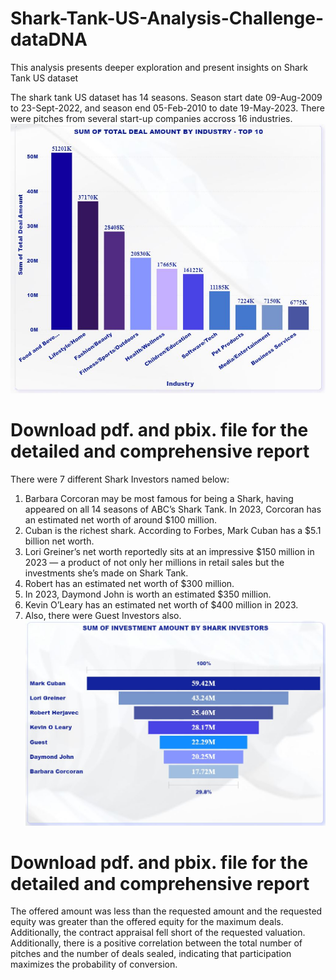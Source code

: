 # Shark-Tank-US-Analysis-Challenge-dataDNA
This analysis presents deeper exploration and present insights on Shark Tank US dataset

The shark tank US dataset has 14 seasons. Season start date 09-Aug-2009 to 23-Sept-2022, and season end 05-Feb-2010 to date 19-May-2023.
There were pitches from several start-up companies accross 16 industries.
![](./Top10_Investment_Industry.JPG)
# Download pdf. and pbix. file for the detailed and comprehensive report
There were 7 different Shark Investors named below: 
1. Barbara Corcoran may be most famous for being a Shark, having appeared on all 14 seasons of ABC’s Shark Tank. In 2023, Corcoran has an estimated net worth of around $100 million.
2. Cuban is the richest shark. According to Forbes, Mark Cuban has a $5.1 billion net worth.
3. Lori Greiner’s net worth reportedly sits at an impressive $150 million in 2023 — a product of not only her millions in retail sales but the investments she’s made on Shark Tank.
4. Robert has an estimated net worth of $300 million.
5. In 2023, Daymond John is worth an estimated $350 million.
6. Kevin O’Leary has an estimated net worth of $400 million in 2023.
7. Also, there were Guest Investors also.
![](./Investors_Share.JPG)
# Download pdf. and pbix. file for the detailed and comprehensive report
The offered amount was less than the requested amount and the requested equity was greater than the offered equity for the maximum deals. Additionally, the contract appraisal fell short of the requested valuation.
Additionally, there is a positive correlation between the total number of pitches and the number of deals sealed, indicating that participation maximizes the probability of conversion.
